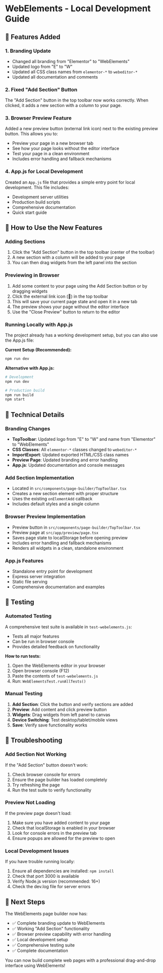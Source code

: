 # WebElements - Local Development Guide

## 🚀 Features Added

### 1. Branding Update
- Changed all branding from "Elementor" to "WebElements"
- Updated logo from "E" to "W"
- Updated all CSS class names from `elementor-*` to `webeditor-*`
- Updated all documentation and comments

### 2. Fixed "Add Section" Button
The "Add Section" button in the top toolbar now works correctly. When clicked, it adds a new section with a column to your page.

### 3. Browser Preview Feature
Added a new preview button (external link icon) next to the existing preview button. This allows you to:
- Preview your page in a new browser tab
- See how your page looks without the editor interface
- Test your page in a clean environment
- Includes error handling and fallback mechanisms

### 4. App.js for Local Development
Created an `App.js` file that provides a simple entry point for local development. This file includes:
- Development server utilities
- Production build scripts
- Comprehensive documentation
- Quick start guide

## 🎯 How to Use the New Features

### Adding Sections
1. Click the "Add Section" button in the top toolbar (center of the toolbar)
2. A new section with a column will be added to your page
3. You can then drag widgets from the left panel into the section

### Previewing in Browser
1. Add some content to your page using the Add Section button or by dragging widgets
2. Click the external link icon (🔗) in the top toolbar
3. This will save your current page state and open it in a new tab
4. The preview shows your page without the editor interface
5. Use the "Close Preview" button to return to the editor

### Running Locally with App.js
The project already has a working development setup, but you can also use the App.js file:

**Current Setup (Recommended):**
```bash
npm run dev
```

**Alternative with App.js:**
```bash
# Development
npm run dev

# Production build
npm run build
npm start
```

## 🔧 Technical Details

### Branding Changes
- **TopToolbar**: Updated logo from "E" to "W" and name from "Elementor" to "WebElements"
- **CSS Classes**: All `elementor-*` classes changed to `webeditor-*`
- **ImportExport**: Updated exported HTML/CSS class names
- **Preview Page**: Updated branding and error handling
- **App.js**: Updated documentation and console messages

### Add Section Implementation
- Located in `src/components/page-builder/TopToolbar.tsx`
- Creates a new section element with proper structure
- Uses the existing `onElementAdd` callback
- Includes default styles and a single column

### Browser Preview Implementation
- Preview button in `src/components/page-builder/TopToolbar.tsx`
- Preview page at `src/app/preview/page.tsx`
- Saves page state to localStorage before opening preview
- Includes error handling and fallback mechanisms
- Renders all widgets in a clean, standalone environment

### App.js Features
- Standalone entry point for development
- Express server integration
- Static file serving
- Comprehensive documentation and examples

## 🧪 Testing

### Automated Testing
A comprehensive test suite is available in `test-webelements.js`:
- Tests all major features
- Can be run in browser console
- Provides detailed feedback on functionality

**How to run tests:**
1. Open the WebElements editor in your browser
2. Open browser console (F12)
3. Paste the contents of `test-webelements.js`
4. Run: `WebElementsTest.runAllTests()`

### Manual Testing
1. **Add Section**: Click the button and verify sections are added
2. **Preview**: Add content and click preview button
3. **Widgets**: Drag widgets from left panel to canvas
4. **Device Switching**: Test desktop/tablet/mobile views
5. **Save**: Verify save functionality works

## 🐛 Troubleshooting

### Add Section Not Working
If the "Add Section" button doesn't work:
1. Check browser console for errors
2. Ensure the page builder has loaded completely
3. Try refreshing the page
4. Run the test suite to verify functionality

### Preview Not Loading
If the preview page doesn't load:
1. Make sure you have added content to your page
2. Check that localStorage is enabled in your browser
3. Look for console errors in the preview tab
4. Ensure popups are allowed for the preview to open

### Local Development Issues
If you have trouble running locally:
1. Ensure all dependencies are installed: `npm install`
2. Check that port 3000 is available
3. Verify Node.js version (recommended: 16+)
4. Check the dev.log file for server errors

## 📝 Next Steps

The WebElements page builder now has:
- ✅ Complete branding update to WebElements
- ✅ Working "Add Section" functionality
- ✅ Browser preview capability with error handling
- ✅ Local development setup
- ✅ Comprehensive testing suite
- ✅ Complete documentation

You can now build complete web pages with a professional drag-and-drop interface using WebElements!